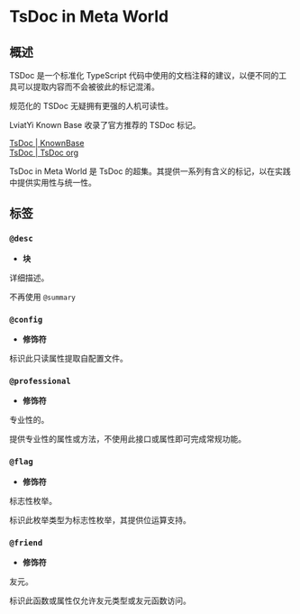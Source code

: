 # TsDoc in Meta World

## 概述

TSDoc 是一个标准化 TypeScript 代码中使用的文档注释的建议，以便不同的工具可以提取内容而不会被彼此的标记混淆。

规范化的 TSDoc 无疑拥有更强的人机可读性。

LviatYi Known Base 收录了官方推荐的 TSDoc 标记。

[TsDoc | KnownBase][tsDoc-known-base]  
[TsDoc | TsDoc org][tsDoc-official]

TsDoc in Meta World 是 TsDoc 的超集。其提供一系列有含义的标记，以在实践中提供实用性与统一性。

## 标签

### `@desc`

- **块**

详细描述。

不再使用 `@summary`

### `@config`

- **修饰符**

标识此只读属性提取自配置文件。

### `@professional`

- **修饰符**

专业性的。

提供专业性的属性或方法，不使用此接口或属性即可完成常规功能。

### `@flag`

- **修饰符**

标志性枚举。

标识此枚举类型为标志性枚举，其提供位运算支持。

### `@friend`

- **修饰符**

友元。

标识此函数或属性仅允许友元类型或友元函数访问。

[tsDoc-known-base]:https://github.com/LviatYi/KnownBase/blob/3c2b71fcee2dafc9c4658bf45c0f66692a2d4259/TypeScript/index/tsDoc.md#L1

[tsDoc-official]:https://tsdoc.org/